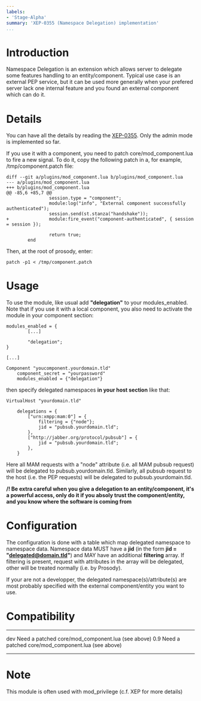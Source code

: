 ```yaml
---
labels:
- 'Stage-Alpha'
summary: 'XEP-0355 (Namespace Delegation) implementation'
...
```


Introduction
============

Namespace Delegation is an extension which allows server to delegate
some features handling to an entity/component. Typical use case is an
external PEP service, but it can be used more generally when your
prefered server lack one internal feature and you found an external
component which can do it.

Details
=======

You can have all the details by reading the
[XEP-0355](http://xmpp.org/extensions/xep-0355.html). Only the admin
mode is implemented so far.

If you use it with a component, you need to patch
core/mod\_component.lua to fire a new signal. To do it, copy the
following patch in a, for example, /tmp/component.patch file:

    diff --git a/plugins/mod_component.lua b/plugins/mod_component.lua
    --- a/plugins/mod_component.lua
    +++ b/plugins/mod_component.lua
    @@ -85,6 +85,7 @@
                    session.type = "component";
                    module:log("info", "External component successfully authenticated");
                    session.send(st.stanza("handshake"));
    +               module:fire_event("component-authenticated", { session = session });
     
                    return true;
            end

Then, at the root of prosody, enter:

`patch -p1 < /tmp/component.patch`

Usage
=====

To use the module, like usual add **"delegation"** to your
modules\_enabled. Note that if you use it with a local component, you
also need to activate the module in your component section:

    modules_enabled = {
            [...]
        
            "delegation";
    }

    [...]

    Component "youcomponent.yourdomain.tld"
        component_secret = "yourpassword"
        modules_enabled = {"delegation"}

then specify delegated namespaces **in your host section** like that:

    VirtualHost "yourdomain.tld"

        delegations = {
            ["urn:xmpp:mam:0"] = {
                filtering = {"node"};
                jid = "pubsub.yourdomain.tld";
            },
            ["http://jabber.org/protocol/pubsub"] = {
                jid = "pubsub.yourdomain.tld";
            },
        }

Here all MAM requests with a "node" attribute (i.e. all MAM pubsub
request) will be delegated to pubsub.yourdomain.tld. Similarly, all
pubsub request to the host (i.e. the PEP requests) will be delegated to
pubsub.yourdomain.tld.

**/! Be extra careful when you give a delegation to an entity/component,
it's a powerful access, only do it if you absoly trust the
component/entity, and you know where the software is coming from**

Configuration
=============

The configuration is done with a table which map delegated namespace to
namespace data. Namespace data MUST have a **jid** (in the form **jid =
"delegated@domain.tld"**) and MAY have an additional **filtering**
array. If filtering is present, request with attributes in the array
will be delegated, other will be treated normally (i.e. by Prosody).

If your are not a developper, the delegated namespace(s)/attribute(s)
are most probably specified with the external component/entity you want
to use.

Compatibility
=============

  ----- ----------------------------------------------------
  dev   Need a patched core/mod\_component.lua (see above)
  0.9   Need a patched core/mod\_component.lua (see above)
  ----- ----------------------------------------------------

Note
====

This module is often used with mod\_privilege (c.f. XEP for more
details)
